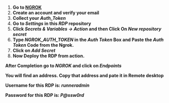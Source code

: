 1. **Go to [NGROK](https://ngrok.com)**
2. **Create an account and verify your email**
3. **Collect your *Auth_Token***
4. **Go to *Settings* in this *RDP* repository**
5. **Click *Secrets & Variables -> Action* and then Click On *New repository secret***
6. **Type *NGROK_AUTH_TOKEN* in the *Auth Token* Box and Paste the *Auth Token* Code from the Ngrok.**
7. **Click on *Add Secret***
8. **Now Deploy the RDP from action.**

**After Completion go to *NGROK* and click on *Endpoints***

**You will find an address. Copy that address and pate it in Remote desktop**

**Username for this RDP is: *runneradmin***

**Password for this RDP is: *P@ssw0rd***
